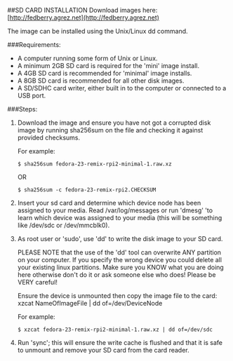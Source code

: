 ##SD CARD INSTALLATION
Download images here: [http://fedberry.agrez.net](http://fedberry.agrez.net)

The image can be installed using the Unix/Linux dd command.

###Requirements:
- A computer running some form of Unix or Linux.
- A minimum 2GB SD card is required for the 'mini' image install.
- A 4GB SD card is recommended for 'minimal' image installs.
- A 8GB SD card is recommended for all other disk images.
- A SD/SDHC card writer, either built in to the computer or connected to a USB port.

###Steps:

1.  Download the image and ensure you have not got a corrupted disk image by running sha256sum on the file and checking it against provided checksums.
    
    For example:
    
    ```$ sha256sum fedora-23-remix-rpi2-minimal-1.raw.xz```
    
    OR
    
    ```$ sha256sum -c fedora-23-remix-rpi2.CHECKSUM```

2.  Insert your sd card and determine which device node has been assigned to your media. Read /var/log/messages or run 'dmesg' 'to learn which device was assigned to your media (this will be something like /dev/sdc or /dev/mmcblk0).

3.  As root user or 'sudo', use 'dd' to write the disk image to your SD card.

    PLEASE NOTE that the use of the 'dd' tool can overwrite ANY partition on your computer. If you specify the wrong device you could delete all your existing linux partitions. Make sure you KNOW what you are doing here otherwise don't do it or ask someone else who does! Please be VERY careful!
    
    Ensure the device is unmounted then copy the image file to the card: xzcat NameOfImageFile | dd of=/dev/DeviceNode
    
    For example:
    
    ```$ xzcat fedora-23-remix-rpi2-minimal-1.raw.xz | dd of=/dev/sdc```
    
4.  Run 'sync'; this will ensure the write cache is flushed and that it is safe to unmount and remove your SD card from the card reader.
 
